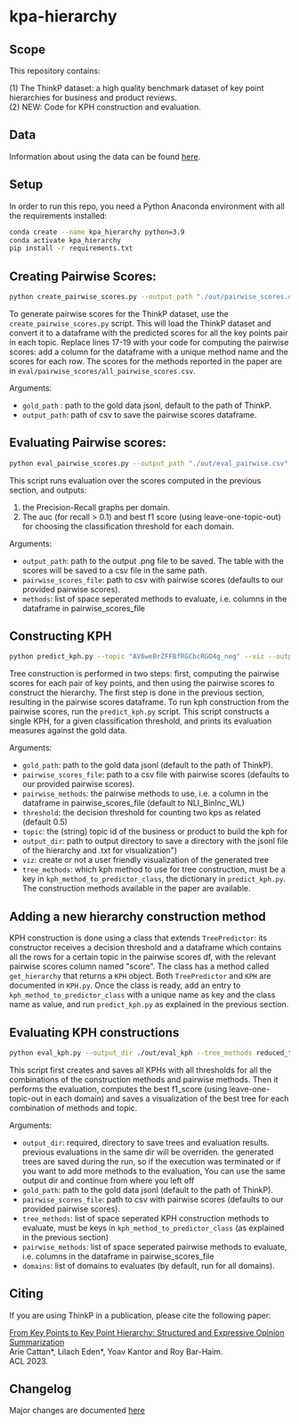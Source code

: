 # kpa-hierarchy

## Scope
This repository contains:

 (1) The ThinkP dataset: a high quality benchmark dataset of key point hierarchies for business and product reviews.  
 (2) NEW: Code for KPH construction and evaluation.

## Data
Information about using the data can be found [here](ThinkP/README.md).


## Setup
In order to run this repo, you need a Python Anaconda environment with all the requirements installed:
```bash 
conda create --name kpa_hierarchy python=3.9
conda activate kpa_hierarchy 
pip install -r requirements.txt
```

## Creating Pairwise Scores:

```bash 
python create_pairwise_scores.py --output_path "./out/pairwise_scores.csv"
```

To generate pairwise scores for the ThinkP dataset, use the `create_pairwise_scores.py` script.
This will load the ThinkP dataset and convert it to a dataframe with the predicted scores for all the key points pair in
each topic. Replace lines 17-19 with your code for computing
the pairwise scores: add a column for the dataframe with a unique method name and the scores for each row.
The scores for the methods reported in the paper are in `eval/pairwise_scores/all_pairwise_scores.csv`.

Arguments:
- `gold_path` : path to the gold data jsonl, default to the path of ThinkP.
- `output_path`: path of csv to save the pairwise scores dataframe. 


## Evaluating Pairwise scores:
```bash
python eval_pairwise_scores.py --output_path "./out/eval_pairwise.csv" --methods APInc NLI BinInc KPA-Match NLI_BinInc_WL
```

This script runs evaluation over the scores computed in the previous section, and outputs:
1. the Precision-Recall graphs per domain.
2. The auc (for recall > 0.1) and best f1 score (using leave-one-topic-out) for choosing the classification threshold for each domain.

Arguments:
- `output_path`: path to the output .png file to be saved. The table with the scores will be saved to a
csv file in the same path.
- `pairwise_scores_file`: path to csv with pairwise scores (defaults to our provided pairwise scores).
- `methods`: list of space seperated methods to evaluate, i.e. columns in the dataframe in pairwise_scores_file


## Constructing KPH

```bash
python predict_kph.py --topic "AV6weBrZFFBfRGCbcRGO4g_neg" --viz --output_dir "./out/build_kph/" --pairwise_method "NLI_BinInc_WL" --tree_method "tncf"
```

Tree construction is performed in two steps: first, computing the pairwise scores for each pair of key points,
and then using the pairwise scores to construct the hierarchy. The first step is done in the previous section,
resulting in the pairwise scores dataframe. To run kph construction from the pairwise scores, run the `predict_kph.py`
script. This script constructs a single KPH, for a given classification threshold, and prints its evaluation measures
against the gold data.

Arguments:
- `gold_path`: path to the gold data jsonl (default to the path of ThinkP).
- `pairwise_scores_file`: path to a csv file with pairwise scores (defaults to our provided pairwise scores).
- `pairwise_methods`: the pairwise methods to use, i.e. a column in the dataframe in pairwise_scores_file (default to NLI_BinInc_WL)
- `threshold`: the decision threshold for counting two kps as related (default 0.5)
- `topic`: the (string) topic id of the business or product to build the kph for
- `output_dir`: path to output directory to save a directory with the jsonl file of the hierarchy and .txt for visualization")
- `viz`: create or not a user friendly visualization of the generated tree
- `tree_methods`: which kph method to use for tree construction, must be a key in `kph_method_to_predictor_class`, the dictionary
in `predict_kph.py`. The construction methods available in the paper are available. 


## Adding a new hierarchy construction method
KPH construction is done using a class that extends `TreePredictor`: its constructor receives a decision threshold and a 
dataframe which contains all the rows for a certain topic in the pairwise scores df, with the relevant pairwise scores column
named "score". The class has a method called `get_hierarchy` that returns a `KPH` object. Both `TreePredictor` and `KPH`
are documented in `KPH.py`. 
Once the class is ready, add an entry to `kph_method_to_predictor_class` with a unique name as key and the class name as value, and run
`predict_kph.py` as explained in the previous section.


## Evaluating KPH constructions

```bash
python eval_kph.py --output_dir ./out/eval_kph --tree_methods reduced_tree greedy_local_score greedy_best_edge tncf --pairwise_methods NLI_BinInc_WL
```

This script first creates and saves all KPHs with all thresholds for all the combinations of the construction methods and pairwise methods.
Then it performs the evaluation, computes the best f1_score (using leave-one-topic-out in each domain) and saves a visualization of the best tree for each combination of methods and topic.

Arguments:
- `output_dir`: required, directory to save trees and evaluation results. previous evaluations in the same dir will be overriden.
the generated trees are saved during the run, so if the execution was terminated or if you want to add more methods to the evaluation,
You can use the same output dir and continue from where you left off
- `gold_path`: path to the gold data jsonl (default to the path of ThinkP).
- `pairwise_scores_file`: path to csv with pairwise scores (defaults to our provided pairwise scores).
- `tree_methods`: list of space seperated KPH construction methods to evaluate, must be keys in `kph_method_to_predictor_class` (as explained in the previous section)
- `pairwise_methods`: list of space seperated pairwise methods to evaluate, i.e. columns in the dataframe in pairwise_scores_file
- `domains`: list of domains to evaluates (by default, run for all domains).

## Citing 
If you are using ThinkP in a publication, please cite the following paper: 

[From Key Points to Key Point Hierarchy: Structured and Expressive Opinion Summarization](https://arxiv.org/abs/2306.03853)  
Arie Cattan*, Lilach Eden*, Yoav Kantor and Roy Bar-Haim.  
ACL 2023.

## Changelog
Major changes are documented [here](Changelog.md)
